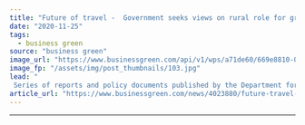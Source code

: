 ```yaml
---
title: "Future of travel -  Government seeks views on rural role for green transport innovation"
date: "2020-11-25"
tags: 
  - business green
source: "business green"
image_url: "https://www.businessgreen.com/api/v1/wps/a71de60/669e8810-0126-4fee-b7ed-a6230def6fb9/6/Food-Connect-Volunteer-Bike-Rider-Joe-Bulman-185x114.jpg"
image_fp: "/assets/img/post_thumbnails/103.jpg"
lead: "
 Series of reports and policy documents published by the Department for Transport this week seek to advance 'future of transport' programme and spur new wave of low carbon transport innovation ..."
article_url: "https://www.businessgreen.com/news/4023880/future-travel-government-seeks-views-rural-role-green-transport-innovation"
---
```


---
